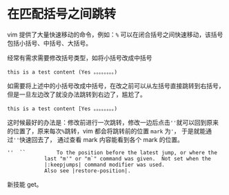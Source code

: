 # 在匹配括号之间跳转

vim 提供了大量快速移动的命令，例如：`%` 可以在闭合括号之间快速移动，该括号包括小括号、中括号、大括号。

经常有需求需要修改括号类型，如将小括号改成中括号

```
this is a test content (Yes 。。。。。。。。)
```

如需要将上述中的小括号改成中括号，在改之前可以从左括号直接跳转到右括号，但是一旦左边改了就没办法跳转到右边了，尴尬了。


```
this is a test content [Yes 。。。。。。。。)
```

这时候最好的办法是：修改前进行一次跳转，修改一边后点击`''`就可以回到原来的位置了，原来每次`%`跳转，vim 都会将跳转前的位置 `mark` 为`'`，
于是就能通过`''`快速回去了，
通过查看 mark 内容能看到各个 mark 的位置。


<ImgView title="在匹配括号之间跳转" url="https://9.z.wiki/autoupload/20240228/eOf2.1766X2540-image.png" />

```
''  ``			To the position before the latest jump, or where the
			last "m'" or "m`" command was given.  Not set when the
			|:keepjumps| command modifier was used.
			Also see |restore-position|.
```



新技能 get。

